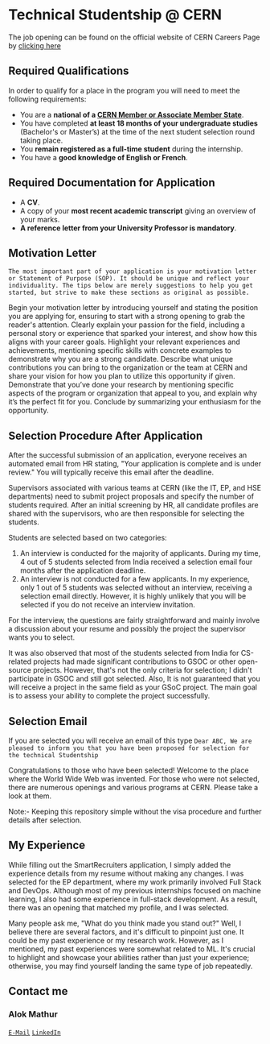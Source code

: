 # Technical Studentship @ CERN 
The job opening can be found on the official website of CERN Careers Page by [clicking here](https://careers.smartrecruiters.com/CERN/tech) 

## Required Qualifications 
In order to qualify for a place in the program you will need to meet the following requirements:

-   You are a **national of a [CERN Member or Associate Member State](http://home.cern/about/member-states)**.
-   You have completed **at least 18 months of your undergraduate studies** (Bachelor's or Master’s) at the time of the next student selection round taking place.
-   You **remain registered as a full-time student** during the internship.
-   You have a **good knowledge of English or French**.

## Required Documentation for Application
-   A  **CV**.
-   A copy of your **most recent academic transcript** giving an overview of your marks.
-   **A reference letter from your University Professor is  mandatory**.

## Motivation Letter 
``The most important part of your application is your motivation letter or Statement of Purpose (SOP). It should be unique and reflect your individuality. The tips below are merely suggestions to help you get started, but strive to make these sections as original as possible.``

Begin your motivation letter by introducing yourself and stating the position you are applying for, ensuring to start with a strong opening to grab the reader's attention. Clearly explain your passion for the field, including a personal story or experience that sparked your interest, and show how this aligns with your career goals. Highlight your relevant experiences and achievements, mentioning specific skills with concrete examples to demonstrate why you are a strong candidate. Describe what unique contributions you can bring to the organization or the team at CERN and share your vision for how you plan to utilize this opportunity if given. Demonstrate that you’ve done your research by mentioning specific aspects of the program or organization that appeal to you, and explain why it’s the perfect fit for you. Conclude by summarizing your enthusiasm for the opportunity.


## Selection Procedure After Application 

After the successful submission of an application, everyone receives an automated email from HR stating, "Your application is complete and is under review." You will typically receive this email after the deadline.

Supervisors associated with various teams at CERN (like the IT, EP, and HSE departments) need to submit project proposals and specify the number of students required. After an initial screening by HR, all candidate profiles are shared with the supervisors, who are then responsible for selecting the students.

Students are selected based on two categories:

1.  An interview is conducted for the majority of applicants. During my time, 4 out of 5 students selected from India received a selection email four months after the application deadline.
2.  An interview is not conducted for a few applicants. In my experience, only 1 out of 5 students was selected without an interview, receiving a selection email directly. However, it is highly unlikely that you will be selected if you do not receive an interview invitation.

For the interview, the questions are fairly straightforward and mainly involve a discussion about your resume and possibly the project the supervisor wants you to select.

It was also observed that most of the students selected from India for CS-related projects had made significant contributions to GSOC or other open-source projects. However, that's not the only criteria for selection; I didn't participate in GSOC and still got selected.
Also, It is not guaranteed that you will receive a project in the same field as your GSoC project. The main goal is to assess your ability to complete the project successfully.

## Selection Email 
If you are selected you will receive an email of this type 
``
Dear ABC,
We are pleased to inform you that you have been proposed for selection for the technical Studentship
``

Congratulations to those who have been selected! Welcome to the place where the World Wide Web was invented. For those who were not selected, there are numerous openings and various programs at CERN. Please take a look at them.

Note:- Keeping this repository simple without the visa procedure and further details after selection. 

## My Experience 
While filling out the SmartRecruiters application, I simply added the experience details from my resume without making any changes. I was selected for the EP department, where my work primarily involved Full Stack and DevOps. Although most of my previous internships focused on machine learning, I also had some experience in full-stack development. As a result, there was an opening that matched my profile, and I was selected.

Many people ask me, "What do you think made you stand out?" Well, I believe there are several factors, and it's difficult to pinpoint just one. It could be my past experience or my research work. However, as I mentioned, my past experiences were somewhat related to ML. It's crucial to highlight and showcase your abilities rather than just your experience; otherwise, you may find yourself landing the same type of job repeatedly.


## Contact me 
### Alok Mathur
[`E-Mail`](mailto:alok.mathur0302@gmail.com)
[`LinkedIn`](https://www.linkedin.com/in/alok-mathur-5aab4534/)

